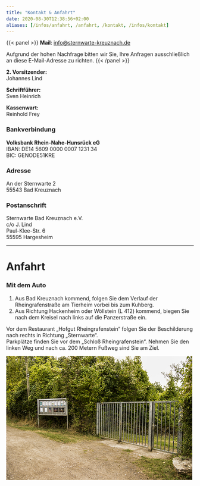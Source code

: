 ```yaml
---
title: "Kontakt & Anfahrt"
date: 2020-08-30T12:38:56+02:00
aliases: [/infos/anfahrt, /anfahrt, /kontakt, /infos/kontakt]
---
```


{{< panel >}}
**Mail**: [info@sternwarte-kreuznach.de](mailto:info@sternwarte-kreuznach.de "info@sternwarte-kreuznach.de")

Aufgrund der hohen Nachfrage bitten wir Sie, Ihre Anfragen ausschließlich an diese E-Mail-Adresse zu richten.
{{< /panel >}}

**2. Vorsitzender:**  
Johannes Lind

**Schriftführer:**  
Sven Heinrich

**Kassenwart:**  
Reinhold Frey

### Bankverbindung

**Volksbank Rhein-Nahe-Hunsrück eG**  
IBAN: DE14 5609 0000 0007 1231 34  
BIC: GENODE51KRE

### Adresse

An der Sternwarte 2  
55543 Bad Kreuznach

### Postanschrift

Sternwarte Bad Kreuznach e.V.  
c/o J. Lind  
Paul-Klee-Str. 6  
55595 Hargesheim

---

# Anfahrt

### Mit dem Auto

1. Aus Bad Kreuznach kommend, folgen Sie dem Verlauf der Rheingrafenstraße am Tierheim vorbei bis zum Kuhberg.
2. Aus Richtung Hackenheim oder Wöllstein (L 412) kommend, biegen Sie nach dem Kreisel nach links auf die Panzerstraße ein.

Vor dem Restaurant „Hofgut Rheingrafenstein“ folgen Sie der Beschilderung nach rechts in Richtung „Sternwarte“.  
Parkplätze finden Sie vor dem „Schloß Rheingrafenstein“. Nehmen Sie den linken Weg und nach ca. 200 Metern Fußweg sind Sie am Ziel.

![Tor zur Sternwarte](vitrine.jpg)
